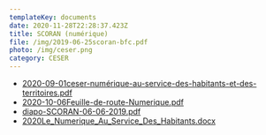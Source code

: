 ```yaml
---
templateKey: documents
date: 2020-11-28T22:28:37.423Z
title: SCORAN (numérique)
file: /img/2019-06-25scoran-bfc.pdf
photo: /img/ceser.png
category: CESER
---
```


 * [2020-09-01ceser-numérique-au-service-des-habitants-et-des-territoires.pdf](/img/2020-09-01ceser-numérique-au-service-des-habitants-et-des-territoires.pdf)
 * [2020-10-06Feuille-de-route-Numerique.pdf](/img/2020-10-06Feuille-de-route-Numerique.pdf)
 * [diapo-SCORAN-06-06-2019.pdf](/img/diapo-SCORAN-06-06-2019.pdf)
 * [2020Le_Numerique_Au_Service_Des_Habitants.docx](/img/2020Le_Numerique_Au_Service_Des_Habitants.docx)
